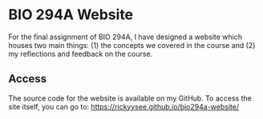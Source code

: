# BIO 294A Website
For the final assignment of BIO 294A, I have designed a website which houses two main things: (1) the concepts we covered in the course and (2) my reflections and feedback on the course.

## Access
The source code for the website is available on my GitHub. To access the site itself, you can go to: https://rickyysee.github.io/bio294a-website/
